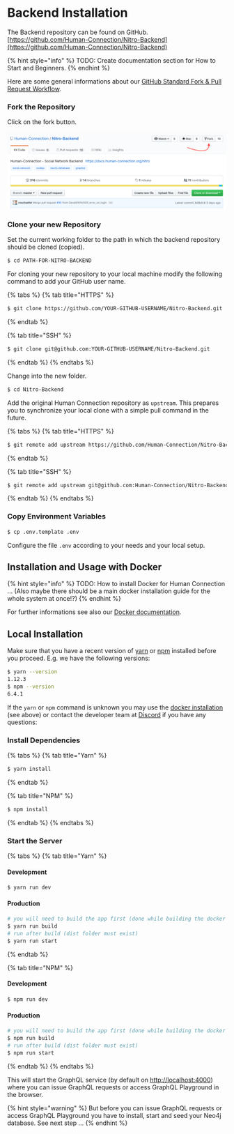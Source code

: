 # Backend Installation

The Backend repository can be found on GitHub. [https://github.com/Human-Connection/Nitro-Backend](https://github.com/Human-Connection/Nitro-Backend)

{% hint style="info" %}
TODO: Create documentation section for How to Start and Beginners.
{% endhint %}

Here are some general informations about our [GitHub Standard Fork & Pull Request Workflow](https://gist.github.com/Chaser324/ce0505fbed06b947d962).

### Fork the Repository

Click on the fork button.

![Fork screenshot](../../.gitbook/assets/screenshot-forking-nitro-backend.png)

### Clone your new Repository

Set the current working folder to the path in which the backend repository should be cloned \(copied\).

```bash
$ cd PATH-FOR-NITRO-BACKEND
```

For cloning your new repository to your local machine modify the following command to add your GitHub user name.

{% tabs %}
{% tab title="HTTPS" %}
```bash
$ git clone https://github.com/YOUR-GITHUB-USERNAME/Nitro-Backend.git
```
{% endtab %}

{% tab title="SSH" %}
```bash
$ git clone git@github.com:YOUR-GITHUB-USERNAME/Nitro-Backend.git
```
{% endtab %}
{% endtabs %}

Change into the new folder.

```bash
$ cd Nitro-Backend
```

Add the original Human Connection repository as `upstream`. This prepares you to synchronize your local clone with a simple pull command in the future.

{% tabs %}
{% tab title="HTTPS" %}
```bash
$ git remote add upstream https://github.com/Human-Connection/Nitro-Backend.git
```
{% endtab %}

{% tab title="SSH" %}
```bash
$ git remote add upstream git@github.com:Human-Connection/Nitro-Backend.git
```
{% endtab %}
{% endtabs %}

### Copy Environment Variables

```bash
$ cp .env.template .env
```

Configure the file `.env` according to your needs and your local setup.

## Installation and Usage with Docker

{% hint style="info" %}
TODO: How to install Docker for Human Connection … \(Also maybe there should be a main docker installation guide for the whole system at once!?\)
{% endhint %}

For further informations see also our [Docker documentation](docker.md).

## Local Installation

Make sure that you have a recent version of [yarn](https://yarnpkg.com/en/) or [npm](https://www.npmjs.com) installed before you proceed. E.g. we have the following versions:

```bash
$ yarn --version
1.12.3
$ npm --version
6.4.1
```

If the `yarn` or `npm` command is unknown you may use the [docker installation](./#installation-and-usage-with-docker) \(see above\) or contact the developer team at [Discord](https://discord.gg/6ub73U3) if you have any questions:

### Install Dependencies

{% tabs %}
{% tab title="Yarn" %}
```bash
$ yarn install
```
{% endtab %}

{% tab title="NPM" %}
```bash
$ npm install
```
{% endtab %}
{% endtabs %}

### Start the Server

{% tabs %}
{% tab title="Yarn" %}
#### Development

```bash
$ yarn run dev
```

#### Production

```bash
# you will need to build the app first (done while building the docker image)
$ yarn run build
# run after build (dist folder must exist)
$ yarn run start
```
{% endtab %}

{% tab title="NPM" %}
#### Development

```bash
$ npm run dev
```

#### Production

```bash
# you will need to build the app first (done while building the docker image)
$ npm run build
# run after build (dist folder must exist)
$ npm run start
```
{% endtab %}
{% endtabs %}

This will start the GraphQL service \(by default on [http://localhost:4000](http://localhost:4000)\) where you can issue GraphQL requests or access GraphQL Playground in the browser.

{% hint style="warning" %}
But before you can issue GraphQL requests or access GraphQL Playground you have to install, start and seed your Neo4j database. See next step …
{% endhint %}

